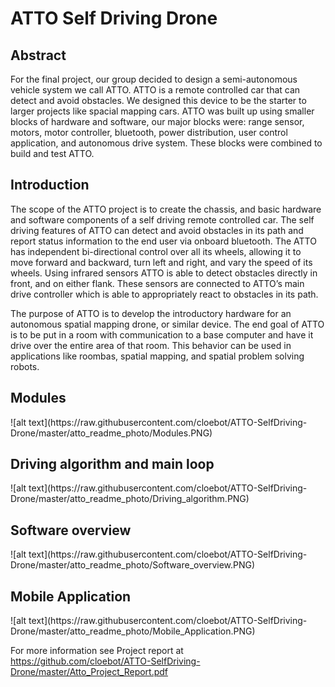 # ATTO Self Driving Drone

<h2>Abstract</h2>
For the final project, our group decided to design a semi-autonomous vehicle system we call
ATTO. ATTO is a remote controlled car that can detect and avoid obstacles. We designed this
device to be the starter to larger projects like spacial mapping cars. ATTO was built up using
smaller blocks of hardware and software, our major blocks were: range sensor, motors, motor
controller, bluetooth, power distribution, user control application, and autonomous drive system.
These blocks were combined to build and test ATTO.

<h2>Introduction</h2>
The scope of the ATTO project is to create the chassis, and basic hardware and software
components of a self driving remote controlled car. The self driving features of ATTO can detect
and avoid obstacles in its path and report status information to the end user via onboard
bluetooth. The ATTO has independent bi-directional control over all its wheels, allowing it to
move forward and backward, turn left and right, and vary the speed of its wheels. Using infrared
sensors ATTO is able to detect obstacles directly in front, and on either flank. These sensors
are connected to ATTO’s main drive controller which is able to appropriately react to obstacles
in its path.

The purpose of ATTO is to develop the introductory hardware for an autonomous spatial
mapping drone, or similar device. The end goal of ATTO is to be put in a room with
communication to a base computer and have it drive over the entire area of that room. This
behavior can be used in applications like roombas, spatial mapping, and spatial problem solving
robots.

<h2>Modules</h2>
![alt text](https://raw.githubusercontent.com/cloebot/ATTO-SelfDriving-Drone/master/atto_readme_photo/Modules.PNG)

<h2>Driving algorithm and main loop</h2>
![alt text](https://raw.githubusercontent.com/cloebot/ATTO-SelfDriving-Drone/master/atto_readme_photo/Driving_algorithm.PNG)

<h2>Software overview</h2>
![alt text](https://raw.githubusercontent.com/cloebot/ATTO-SelfDriving-Drone/master/atto_readme_photo/Software_overview.PNG)

<h2>Mobile Application</h2>
![alt text](https://raw.githubusercontent.com/cloebot/ATTO-SelfDriving-Drone/master/atto_readme_photo/Mobile_Application.PNG)

For more information see Project report at https://github.com/cloebot/ATTO-SelfDriving-Drone/master/Atto_Project_Report.pdf

